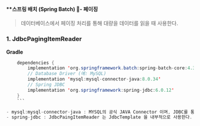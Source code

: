 #### **스프링 배치 (Spring Batch) - 페이징

> 데이터베이스에서 페이징 처리를 통해 대량을 데이터를 읽을 때 사용한다.

### 1. JdbcPagingItemReader

**Gradle**
```java
    dependencies {
	    implementation 'org.springframework.batch:spring-batch-core:4.3.0'
	    // Database Driver (예: MySQL)  
		implementation 'mysql:mysql-connector-java:8.0.34'  
		// Spring JDBC  
		implementation 'org.springframework:spring-jdbc:6.0.12'
	}
	```

- mysql:mysql-connector-java : MYSQL의 공식 JAVA Connector 이며, JDBC를 통해 데이터베이스에 접속할 수 있게 해준다.
- spring-jdbc : JdbcPaingItemReader 는 JdbcTemplate 을 내부적으로 사용한다.

